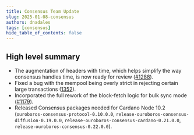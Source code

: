 ```yaml
---
title: Consensus Team Update
slug: 2025-01-08-consensus
authors: dnadales
tags: [consensus]
hide_table_of_contents: false
---
```


## High level summary

- The augmentation of headers with time, which helps simplify the way consensus handles time, is now ready for review ([#1288](https://github.com/IntersectMBO/ouroboros-consensus/pull/1288)).
- Fixed a bug with the mempool being overly strict in rejecting certain large transactions ([1352](https://github.com/IntersectMBO/ouroboros-consensus/pull/1352)).
- Incorporated the full rework of the block-fetch logic for bulk sync mode ([#1179](https://github.com/IntersectMBO/ouroboros-consensus/pull/1179)).
- Released Consensus packages needed for Cardano Node 10.2 (`ouroboros-consensus-protocol-0.10.0.0`,  `release-ouroboros-consensus-diffusion-0.19.0.0`, `release-ouroboros-consensus-cardano-0.21.0.0`, `release-ouroboros-consensus-0.22.0.0`).
